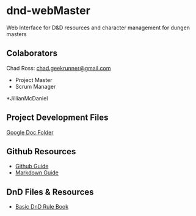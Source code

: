 # dnd-webMaster
Web Interface for D&amp;D resources and character management for dungen masters 

## Colaborators
Chad Ross: chad.geekrunner@gmail.com
* Project Master
* Scrum Manager

*JillianMcDaniel

## Project Development Files
[Google Doc Folder](https://drive.google.com/open?id=1OAeJDv-UKCkhTApC6I0JAv16NSvbTEsB)

## Github Resources
* [Github Guide](https://guides.github.com/)
* [Markdown Guide](https://github.com/adam-p/markdown-here/wiki/Markdown-Cheatsheet)

## DnD Files & Resources
* [Basic DnD Rule Book](http://media.wizards.com/2018/dnd/downloads/DnD_BasicRules_2018.pdf)



